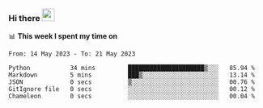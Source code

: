 ### Hi there <a href="https://www.gautamkrishnar.com/"><img src="https://media.giphy.com/media/hvRJCLFzcasrR4ia7z/giphy.gif" width="25px"></a>

📊 **This week I spent my time on**

<!--START_SECTION:waka-->

```text
From: 14 May 2023 - To: 21 May 2023

Python           34 mins         █████████████████████▒░░░   85.94 %
Markdown         5 mins          ███▒░░░░░░░░░░░░░░░░░░░░░   13.14 %
JSON             0 secs          ▒░░░░░░░░░░░░░░░░░░░░░░░░   00.76 %
GitIgnore file   0 secs          ░░░░░░░░░░░░░░░░░░░░░░░░░   00.12 %
Chameleon        0 secs          ░░░░░░░░░░░░░░░░░░░░░░░░░   00.04 %
```

<!--END_SECTION:waka-->
